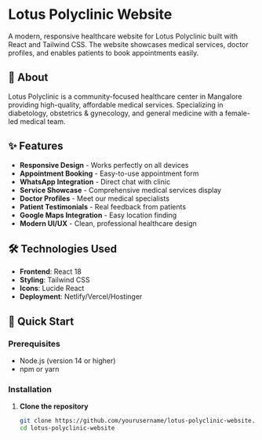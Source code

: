 # Lotus Polyclinic Website

A modern, responsive healthcare website for Lotus Polyclinic built with React and Tailwind CSS. The website showcases medical services, doctor profiles, and enables patients to book appointments easily.

## 🏥 About

Lotus Polyclinic is a community-focused healthcare center in Mangalore providing high-quality, affordable medical services. Specializing in diabetology, obstetrics & gynecology, and general medicine with a female-led medical team.

## ✨ Features

- **Responsive Design** - Works perfectly on all devices
- **Appointment Booking** - Easy-to-use appointment form
- **WhatsApp Integration** - Direct chat with clinic
- **Service Showcase** - Comprehensive medical services display
- **Doctor Profiles** - Meet our medical specialists
- **Patient Testimonials** - Real feedback from patients
- **Google Maps Integration** - Easy location finding
- **Modern UI/UX** - Clean, professional healthcare design

## 🛠️ Technologies Used

- **Frontend**: React 18
- **Styling**: Tailwind CSS
- **Icons**: Lucide React
- **Deployment**: Netlify/Vercel/Hostinger

## 🚀 Quick Start

### Prerequisites
- Node.js (version 14 or higher)
- npm or yarn

### Installation

1. **Clone the repository**
   ```bash
   git clone https://github.com/yourusername/lotus-polyclinic-website.git
   cd lotus-polyclinic-website
